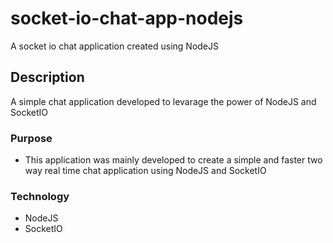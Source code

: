 # socket-io-chat-app-nodejs

A socket io chat application created using NodeJS

## Description

A simple chat application developed to levarage the power of NodeJS and SocketIO

### Purpose

- This application was mainly developed to create a simple and faster two way real time chat application using NodeJS and SocketIO

### Technology

- NodeJS
- SocketIO

